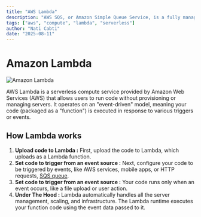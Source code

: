 ```yaml
---
title: "AWS Lambda"
description: "AWS SQS, or Amazon Simple Queue Service, is a fully managed message queuing service that decouples applications, allowing them to communicate and process messages asynchronously"
tags: ["aws", "compute", "lambda", "serverless"]
author: "Nati Cabti"
date: "2025-08-11"
---
```


# Amazon Lambda

<div class="aws__ImageCentered">
<img style={{ width: '96px', overflowX: 'auto' }} src="/img/aws/aws-logo-lambda.png" alt="Amazon Lambda" />
</div>

AWS Lambda is a serverless compute service provided by Amazon Web Services (AWS) that allows users to run code without provisioning or managing servers. It operates on an "event-driven" model, meaning your code (packaged as a "function") is executed in response to various triggers or events.

## How Lambda works

1. **Upload code to Lambda :** First, upload the code to Lambda, which uploads as a Lambda function.
2. **Set code to trigger from an event source :** Next, configure your code to be triggered by events, like AWS services, mobile apps, or HTTP requests, [SQS queue](sqs).
3. **Set code to trigger from an event source :** Your code runs only when an event occurs, like a file upload or user action.
4. **Under The Hood :** Lambda automatically handles all the server management, scaling, and infrastructure. The Lambda runtime executes your function code using the event data passed to it.
